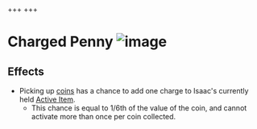 +++
+++

 # Charged Penny ![image](/image/Charged_Penny.png) 

Effects
---------


* Picking up [coins](/wiki/Coins "Coins") has a chance to add one charge to Isaac's currently held [Active Item](/wiki/Items#Activated_Collectibles "Items").
	+ This chance is equal to 1/6th of the value of the coin, and cannot activate more than once per coin collected.


